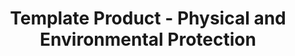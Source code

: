 ---
permalink: /product-documents/template-product/nist-800-53/pe/
layout: control_family
title: Template Product - Physical and Environmental Protection
category: Product Documents
lead: |
  Control responses for NIST 800-53 rev4.
subnav:
  data: components.template-product.satisfies
  href: ['#%', control_key]
  text: control_key
product_info:
  name: Template Product
  opencontrol_component: template-product
  control_family_shorthand: PE
---